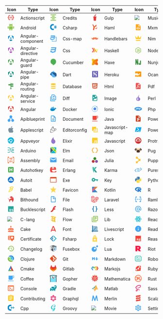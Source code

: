 |Icon|Type|Icon|Type|Icon|Type|Icon|Type|Icon|Type|
|---|---|---|---|---|---|---|---|---|---|
|<img src="./../icons/actionscript.svg" width="24px">|Actionscript|<img src="./../icons/credits.svg" width="24px">|Credits|<img src="./../icons/gulp.svg" width="24px">|Gulp|<img src="./../icons/music.svg" width="24px">|Music|<img src="./../icons/smarty.svg" width="24px">|Smarty|
|<img src="./../icons/android.svg" width="24px">|Android|<img src="./../icons/csharp.svg" width="24px">|Csharp|<img src="./../icons/haml.svg" width="24px">|Haml|<img src="./../icons/mxml.svg" width="24px">|Mxml|<img src="./../icons/solidity.svg" width="24px">|Solidity|
|<img src="./../icons/angular-component.svg" width="24px">|Angular-component|<img src="./../icons/css-map.svg" width="24px">|Css-map|<img src="./../icons/handlebars.svg" width="24px">|Handlebars|<img src="./../icons/nim.svg" width="24px">|Nim|<img src="./../icons/stylus.svg" width="24px">|Stylus|
|<img src="./../icons/angular-directive.svg" width="24px">|Angular-directive|<img src="./../icons/css.svg" width="24px">|Css|<img src="./../icons/haskell.svg" width="24px">|Haskell|<img src="./../icons/nodejs.svg" width="24px">|Nodejs|<img src="./../icons/swc.svg" width="24px">|Swc|
|<img src="./../icons/angular-guard.svg" width="24px">|Angular-guard|<img src="./../icons/cucumber.svg" width="24px">|Cucumber|<img src="./../icons/haxe.svg" width="24px">|Haxe|<img src="./../icons/nunjucks.svg" width="24px">|Nunjucks|<img src="./../icons/swift.svg" width="24px">|Swift|
|<img src="./../icons/angular-pipe.svg" width="24px">|Angular-pipe|<img src="./../icons/dart.svg" width="24px">|Dart|<img src="./../icons/heroku.svg" width="24px">|Heroku|<img src="./../icons/ocaml.svg" width="24px">|Ocaml|<img src="./../icons/table.svg" width="24px">|Table|
|<img src="./../icons/angular-routing.svg" width="24px">|Angular-routing|<img src="./../icons/database.svg" width="24px">|Database|<img src="./../icons/html.svg" width="24px">|Html|<img src="./../icons/pdf.svg" width="24px">|Pdf|<img src="./../icons/terraform.svg" width="24px">|Terraform|
|<img src="./../icons/angular-service.svg" width="24px">|Angular-service|<img src="./../icons/diff.svg" width="24px">|Diff|<img src="./../icons/image.svg" width="24px">|Image|<img src="./../icons/perl.svg" width="24px">|Perl|<img src="./../icons/test-js.svg" width="24px">|Test-js|
|<img src="./../icons/angular.svg" width="24px">|Angular|<img src="./../icons/docker.svg" width="24px">|Docker|<img src="./../icons/ionic.svg" width="24px">|Ionic|<img src="./../icons/php.svg" width="24px">|Php|<img src="./../icons/test-ts.svg" width="24px">|Test-ts|
|<img src="./../icons/apiblueprint.svg" width="24px">|Apiblueprint|<img src="./../icons/document.svg" width="24px">|Document|<img src="./../icons/java.svg" width="24px">|Java|<img src="./../icons/powerpoint.svg" width="24px">|Powerpoint|<img src="./../icons/tex.svg" width="24px">|Tex|
|<img src="./../icons/applescript.svg" width="24px">|Applescript|<img src="./../icons/editorconfig.svg" width="24px">|Editorconfig|<img src="./../icons/javascript-map.svg" width="24px">|Javascript-map|<img src="./../icons/powershell.svg" width="24px">|Powershell|<img src="./../icons/travis.svg" width="24px">|Travis|
|<img src="./../icons/appveyor.svg" width="24px">|Appveyor|<img src="./../icons/elixir.svg" width="24px">|Elixir|<img src="./../icons/javascript.svg" width="24px">|Javascript|<img src="./../icons/protractor.svg" width="24px">|Protractor|<img src="./../icons/tune.svg" width="24px">|Tune|
|<img src="./../icons/arduino.svg" width="24px">|Arduino|<img src="./../icons/elm.svg" width="24px">|Elm|<img src="./../icons/json.svg" width="24px">|Json|<img src="./../icons/pug.svg" width="24px">|Pug|<img src="./../icons/twig.svg" width="24px">|Twig|
|<img src="./../icons/assembly.svg" width="24px">|Assembly|<img src="./../icons/email.svg" width="24px">|Email|<img src="./../icons/julia.svg" width="24px">|Julia|<img src="./../icons/puppet.svg" width="24px">|Puppet|<img src="./../icons/typescript-def.svg" width="24px">|Typescript-def|
|<img src="./../icons/autohotkey.svg" width="24px">|Autohotkey|<img src="./../icons/erlang.svg" width="24px">|Erlang|<img src="./../icons/karma.svg" width="24px">|Karma|<img src="./../icons/purescript.svg" width="24px">|Purescript|<img src="./../icons/typescript.svg" width="24px">|Typescript|
|<img src="./../icons/autoit.svg" width="24px">|Autoit|<img src="./../icons/exe.svg" width="24px">|Exe|<img src="./../icons/key.svg" width="24px">|Key|<img src="./../icons/python.svg" width="24px">|Python|<img src="./../icons/unity.svg" width="24px">|Unity|
|<img src="./../icons/babel.svg" width="24px">|Babel|<img src="./../icons/favicon.svg" width="24px">|Favicon|<img src="./../icons/kotlin.svg" width="24px">|Kotlin|<img src="./../icons/r.svg" width="24px">|R|<img src="./../icons/url.svg" width="24px">|Url|
|<img src="./../icons/bithound.svg" width="24px">|Bithound|<img src="./../icons/file.svg" width="24px">|File|<img src="./../icons/laravel.svg" width="24px">|Laravel|<img src="./../icons/raml.svg" width="24px">|Raml|<img src="./../icons/verilog.svg" width="24px">|Verilog|
|<img src="./../icons/bucklescript.svg" width="24px">|Bucklescript|<img src="./../icons/flash.svg" width="24px">|Flash|<img src="./../icons/less.svg" width="24px">|Less|<img src="./../icons/razor.svg" width="24px">|Razor|<img src="./../icons/virtual.svg" width="24px">|Virtual|
|<img src="./../icons/c-lang.svg" width="24px">|C-lang|<img src="./../icons/flow.svg" width="24px">|Flow|<img src="./../icons/lib.svg" width="24px">|Lib|<img src="./../icons/react.svg" width="24px">|React|<img src="./../icons/visualstudio.svg" width="24px">|Visualstudio|
|<img src="./../icons/cake.svg" width="24px">|Cake|<img src="./../icons/font.svg" width="24px">|Font|<img src="./../icons/livescript.svg" width="24px">|Livescript|<img src="./../icons/readme.svg" width="24px">|Readme|<img src="./../icons/vue.svg" width="24px">|Vue|
|<img src="./../icons/certificate.svg" width="24px">|Certificate|<img src="./../icons/fsharp.svg" width="24px">|Fsharp|<img src="./../icons/lock.svg" width="24px">|Lock|<img src="./../icons/reason.svg" width="24px">|Reason|<img src="./../icons/webpack.svg" width="24px">|Webpack|
|<img src="./../icons/changelog.svg" width="24px">|Changelog|<img src="./../icons/fusebox.svg" width="24px">|Fusebox|<img src="./../icons/lua.svg" width="24px">|Lua|<img src="./../icons/riot.svg" width="24px">|Riot|<img src="./../icons/wolframlanguage.svg" width="24px">|Wolframlanguage|
|<img src="./../icons/clojure.svg" width="24px">|Clojure|<img src="./../icons/git.svg" width="24px">|Git|<img src="./../icons/markdown.svg" width="24px">|Markdown|<img src="./../icons/robot.svg" width="24px">|Robot|<img src="./../icons/word.svg" width="24px">|Word|
|<img src="./../icons/cmake.svg" width="24px">|Cmake|<img src="./../icons/gitlab.svg" width="24px">|Gitlab|<img src="./../icons/markojs.svg" width="24px">|Markojs|<img src="./../icons/ruby.svg" width="24px">|Ruby|<img src="./../icons/xaml.svg" width="24px">|Xaml|
|<img src="./../icons/coffee.svg" width="24px">|Coffee|<img src="./../icons/gopher.svg" width="24px">|Gopher|<img src="./../icons/mathematica.svg" width="24px">|Mathematica|<img src="./../icons/rust.svg" width="24px">|Rust|<img src="./../icons/xml.svg" width="24px">|Xml|
|<img src="./../icons/console.svg" width="24px">|Console|<img src="./../icons/gradle.svg" width="24px">|Gradle|<img src="./../icons/matlab.svg" width="24px">|Matlab|<img src="./../icons/sass.svg" width="24px">|Sass|<img src="./../icons/yaml.svg" width="24px">|Yaml|
|<img src="./../icons/contributing.svg" width="24px">|Contributing|<img src="./../icons/graphql.svg" width="24px">|Graphql|<img src="./../icons/merlin.svg" width="24px">|Merlin|<img src="./../icons/scala.svg" width="24px">|Scala|<img src="./../icons/yang.svg" width="24px">|Yang|
|<img src="./../icons/cpp.svg" width="24px">|Cpp|<img src="./../icons/groovy.svg" width="24px">|Groovy|<img src="./../icons/movie.svg" width="24px">|Movie|<img src="./../icons/settings.svg" width="24px">|Settings|<img src="./../icons/yarn.svg" width="24px">|Yarn|
